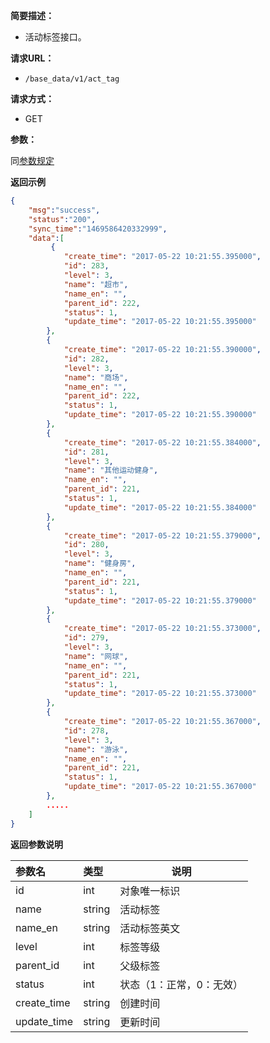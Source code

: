 **简要描述：**

- 活动标签接口。

**请求URL：**
- `/base_data/v1/act_tag`

**请求方式：**
- GET

**参数：**

同[参数规定](http://doc.shuabeiapp.com/index.php?s=/1&page_id=3)

 **返回示例**

```json
{
    "msg":"success",
    "status":"200",
    "sync_time":"1469586420332999",
    "data":[
         {
            "create_time": "2017-05-22 10:21:55.395000",
            "id": 283,
            "level": 3,
            "name": "超市",
            "name_en": "",
            "parent_id": 222,
            "status": 1,
            "update_time": "2017-05-22 10:21:55.395000"
        },
        {
            "create_time": "2017-05-22 10:21:55.390000",
            "id": 282,
            "level": 3,
            "name": "商场",
            "name_en": "",
            "parent_id": 222,
            "status": 1,
            "update_time": "2017-05-22 10:21:55.390000"
        },
        {
            "create_time": "2017-05-22 10:21:55.384000",
            "id": 281,
            "level": 3,
            "name": "其他运动健身",
            "name_en": "",
            "parent_id": 221,
            "status": 1,
            "update_time": "2017-05-22 10:21:55.384000"
        },
        {
            "create_time": "2017-05-22 10:21:55.379000",
            "id": 280,
            "level": 3,
            "name": "健身房",
            "name_en": "",
            "parent_id": 221,
            "status": 1,
            "update_time": "2017-05-22 10:21:55.379000"
        },
        {
            "create_time": "2017-05-22 10:21:55.373000",
            "id": 279,
            "level": 3,
            "name": "网球",
            "name_en": "",
            "parent_id": 221,
            "status": 1,
            "update_time": "2017-05-22 10:21:55.373000"
        },
        {
            "create_time": "2017-05-22 10:21:55.367000",
            "id": 278,
            "level": 3,
            "name": "游泳",
            "name_en": "",
            "parent_id": 221,
            "status": 1,
            "update_time": "2017-05-22 10:21:55.367000"
        },
        .....
    ]
}
```

 **返回参数说明** 
 
|参数名|类型|说明|
|:-----  |:-----|-----|
|id |int   |对象唯一标识  |
|name |string   |活动标签|
|name_en |string   |活动标签英文 |
|level |int   |标签等级  |
|parent_id|int| 父级标签|
|status|int|状态（1：正常，0：无效）|
|create_time|string|创建时间|
|update_time|string|更新时间|




